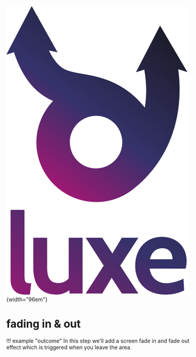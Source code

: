 ![](../images/luxe-dark.svg){width="96em"}

# fading in & out

!!! example "outcome"
    In this step we'll add a screen fade in and fade out effect
    which is triggered when you leave the area.


